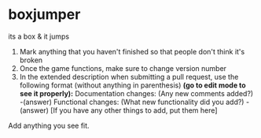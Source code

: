 boxjumper
=========

its a box &amp; it jumps

1. Mark anything that you haven't finished so that people don't think it's broken
2. Once the game functions, make sure to change version number
3. In the extended description when submitting a pull request, use the following format (without anything in parenthesis) **(go to edit mode to see it properly):**
    Documentation changes: (Any new comments added?)
    -(answer)
    Functional changes: (What new functionality did you add?)
    -(answer)
    [If you have any other things to add, put them here]

Add anything you see fit.
